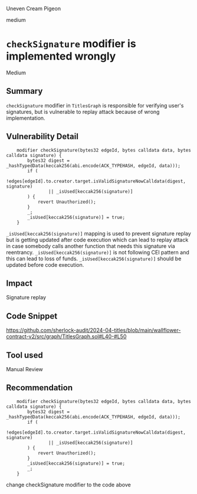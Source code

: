 Uneven Cream Pigeon

medium

# `checkSignature` modifier is implemented wrongly

Medium

## Summary
`checkSignature` modifier in `TitlesGraph` is responsible for verifying user's signatures, but is vulnerable to replay attack because of wrong implementation. 

## Vulnerability Detail
```solidity
    modifier checkSignature(bytes32 edgeId, bytes calldata data, bytes calldata signature) {
        bytes32 digest = _hashTypedData(keccak256(abi.encode(ACK_TYPEHASH, edgeId, data)));
        if (
            !edges[edgeId].to.creator.target.isValidSignatureNowCalldata(digest, signature)
                || _isUsed[keccak256(signature)]
        ) {
            revert Unauthorized();
        }
        _;
        _isUsed[keccak256(signature)] = true;
    }
```
`_isUsed[keccak256(signature)]` mapping is used to prevent signature replay but is getting updated after code execution which can lead to replay attack in case somebody calls another function that needs this signature via reentrancy. `_isUsed[keccak256(signature)]` is not following CEI pattern and this can lead to loss of funds. `_isUsed[keccak256(signature)]` should be updated before code execution.

## Impact
Signature replay

## Code Snippet
https://github.com/sherlock-audit/2024-04-titles/blob/main/wallflower-contract-v2/src/graph/TitlesGraph.sol#L40-#L50

## Tool used
Manual Review

## Recommendation
```solidity
    modifier checkSignature(bytes32 edgeId, bytes calldata data, bytes calldata signature) {
        bytes32 digest = _hashTypedData(keccak256(abi.encode(ACK_TYPEHASH, edgeId, data)));
        if (
            !edges[edgeId].to.creator.target.isValidSignatureNowCalldata(digest, signature)
                || _isUsed[keccak256(signature)]
        ) {
            revert Unauthorized();
        }
        _isUsed[keccak256(signature)] = true;
        _;
    }
```
change checkSignature modifier to the code above

